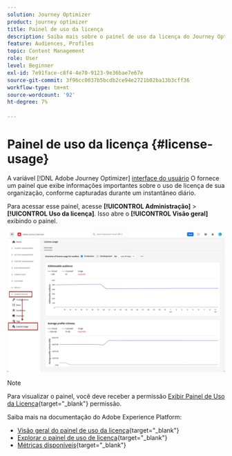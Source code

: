 ```yaml
---
solution: Journey Optimizer
product: journey optimizer
title: Painel de uso da licença
description: Saiba mais sobre o painel de uso da licença do Journey Optimizer
feature: Audiences, Profiles
topic: Content Management
role: User
level: Beginner
exl-id: 7e91face-c8f4-4e70-9123-9e36bae7e67e
source-git-commit: 3f96cc0037b5bcdb2ce94e2721b02ba13b3cff36
workflow-type: tm+mt
source-wordcount: '92'
ht-degree: 7%

---
```


# Painel de uso da licença {#license-usage}

A variável [!DNL Adobe Journey Optimizer] [interface do usuário](../start/user-interface.md) O fornece um painel que exibe informações importantes sobre o uso de licença de sua organização, conforme capturadas durante um instantâneo diário.

Para acessar esse painel, acesse **[!UICONTROL Administração]** > **[!UICONTROL Uso da licença]**. Isso abre o **[!UICONTROL Visão geral]** exibindo o painel.

![](assets/license-usage-dashboard.png)

>[!NOTE]
>
>Para visualizar o painel, você deve receber a permissão [Exibir Painel de Uso da Licença](https://experienceleague.adobe.com/docs/experience-platform/dashboards/permissions.html#available-permissions){target="_blank"} permissão.

Saiba mais na documentação do Adobe Experience Platform:

* [Visão geral do painel de uso da licença](https://experienceleague.adobe.com/docs/experience-platform/dashboards/guides/license-usage.html){target="_blank"}
* [Explorar o painel de uso de licença](https://experienceleague.adobe.com/docs/experience-platform/dashboards/guides/license-usage.html#exploring-the-license-usage-dashboard){target="_blank"}
* [Métricas disponíveis](https://experienceleague.adobe.com/docs/experience-platform/dashboards/guides/license-usage.html?lang=pt-BR#available-metrics){target="_blank"}
